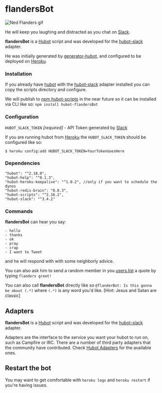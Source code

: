 # flandersBot

![Ned Flanders gif](https://media.giphy.com/media/3xbVDsQr6OrBK/giphy.gif "hello")

He will keep you laughing and distracted as you chat on [Slack][slack].

**flandersBot** is a [Hubot][hubot] script and was developed for the [hubot-slack][hubot-slack] adapter.

He was initially generated by [generator-hubot][generator-hubot], and configured to be deployed on [Heroku][heroku].


### Installation

If you already have [hubot][hubot] with the [hubot-slack][hubot-slack] adapter installed you can copy the scripts directory and configure.  

We will publish to [npm hubot-scripts][npm hubot-scripts] in the near future so it can be installed via CLI like so: `npm install hubot-flandersBot`


### Configuration

`HUBOT_SLACK_TOKEN` _[required]_ - API Token generated by [Slack][slack-api]

If you are running hubot from [Heroku][heroku] the `HUBOT_SLACK_TOKEN` should be configured like so:

`$ heroku config:add HUBOT_SLACK_TOKEN=YourTokenGoesHere`


### Dependencies

    "hubot": "^2.18.0",
    "hubot-help": "^0.1.3",
    "hubot-heroku-keepalive": "^1.0.2", //only if you want to schedule the dynos
    "hubot-redis-brain": "0.0.3",
    "hubot-scripts": "^2.16.2",
    "hubot-slack": "^3.4.2"

### Commands

**flandersBot** can hear you say:

    - hello
    - thanks
    - ok
    - pray
    - crap
    - I want to Tweet

and he will respond with with some neighborly advice.

You can also ask him to send a random member in you [users.list][slack-api-users.list] a quote by typing `flanders greet!`

You can also call **flandersBot** directly like so `@flanderBot: Is this gonna be about (.*)` where `(.*)` is any word you'd like.  [Hint: Jesus and Satan are classic]



## Adapters

**flandersBot** is a [Hubot][hubot] script and was developed for the [hubot-slack][hubot-slack] adapter.

Adapters are the interface to the service you want your hubot to run on, such
as Campfire or IRC. There are a number of third party adapters that the
community have contributed. Check [Hubot Adapters][hubot-adapters] for the
available ones.

[hubot-adapters]: https://github.com/github/hubot/blob/master/docs/adapters.md


## Restart the bot

You may want to get comfortable with `heroku logs` and `heroku restart` if
you're having issues.



[heroku]: http://www.heroku.com
[hubot]: http://hubot.github.com
[generator-hubot]: https://github.com/github/generator-hubot
[hubot-slack]: https://github.com/slackhq/hubot-slack
[slack]: https://get.slack.help/hc/en-us
[slack-api]: https://api.slack.com/
[slack-api-users.list]: https://api.slack.com/methods/users.list
[npm hubot-scripts]: https://www.npmjs.com/browse/keyword/hubot-scripts